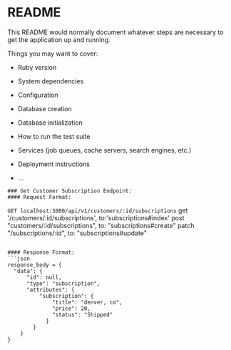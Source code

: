 # README

This README would normally document whatever steps are necessary to get the
application up and running.

Things you may want to cover:

* Ruby version

* System dependencies

* Configuration

* Database creation

* Database initialization

* How to run the test suite

* Services (job queues, cache servers, search engines, etc.)

* Deployment instructions

* ...


```
### Get Customer Subscription Endpoint: 
#### Request Format:
```
`GET localhost:3000/api/v1/customers/:id/subscriptions`
get '/customers/:id/subscriptions', to:'subscriptions#index'
post "customers/:id/subscriptions", to: "subscriptions#create"
patch "/subscriptions/:id", to: "subscriptions#update"
```

#### Response Format:
```json
response_body = {
  "data": {
      "id": null,
      "type": "subscription",
      "attributes": {
          "subscription": {
              "title": "denver, co",
              "price": 20,
              "status": "Shipped"
            }
        }
    }
}
```
